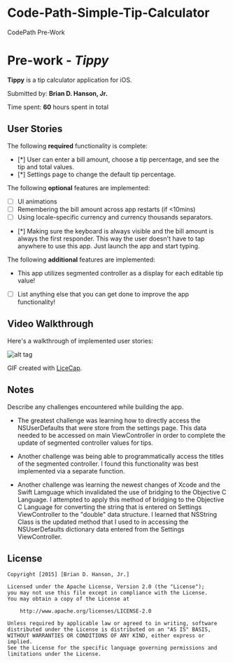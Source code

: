 # Code-Path-Simple-Tip-Calculator
CodePath Pre-Work

# Pre-work - *Tippy*

**Tippy** is a tip calculator application for iOS.

Submitted by: **Brian D. Hanson, Jr.**

Time spent: **60** hours spent in total

## User Stories

The following **required** functionality is complete:

* [*] User can enter a bill amount, choose a tip percentage, and see the tip and total values.
* [*] Settings page to change the default tip percentage.

The following **optional** features are implemented:
* [ ] UI animations
* [ ] Remembering the bill amount across app restarts (if <10mins)
* [ ] Using locale-specific currency and currency thousands separators.
* [*] Making sure the keyboard is always visible and the bill amount is always the first responder. This way the user doesn't have to tap anywhere to use this app. Just launch the app and start typing.

The following **additional** features are implemented:
- This app utilizes segmented controller as a display for each editable tip value!
- [ ] List anything else that you can get done to improve the app functionality!

## Video Walkthrough 

Here's a walkthrough of implemented user stories:

![alt tag](https://cloud.githubusercontent.com/assets/16497737/12070142/e8c2be1e-b030-11e5-9fbc-db27e5f90a59.gif?raw=true)

GIF created with [LiceCap](http://www.cockos.com/licecap/).

## Notes

Describe any challenges encountered while building the app.

- The greatest challenge was learning how to directly access the NSUserDefaults that were store from the settings page. This data needed to be accessed on main ViewController in order to complete the update of segmented controller values for tips. 

- Another challenge was being able to programmatically access the titles of the segmented controller. I found this functionality was best implemented via a separate function.

- Another challenge was learning the newest changes of Xcode and the Swift Lamguage which invalidated the use of bridging to the Objective C Language. I attempted to apply this method of bridging to the Objective C Language for converting the string that is entered on Settings ViewController to the "double" data structure. I learned that NSString Class is the updated method that I used to in accessing the NSUserDefaults dictionary data entered from the Settings ViewController.

## License

    Copyright [2015] [Brian D. Hanson, Jr.]

    Licensed under the Apache License, Version 2.0 (the "License");
    you may not use this file except in compliance with the License.
    You may obtain a copy of the License at

        http://www.apache.org/licenses/LICENSE-2.0

    Unless required by applicable law or agreed to in writing, software
    distributed under the License is distributed on an "AS IS" BASIS,
    WITHOUT WARRANTIES OR CONDITIONS OF ANY KIND, either express or implied.
    See the License for the specific language governing permissions and
    limitations under the License.
